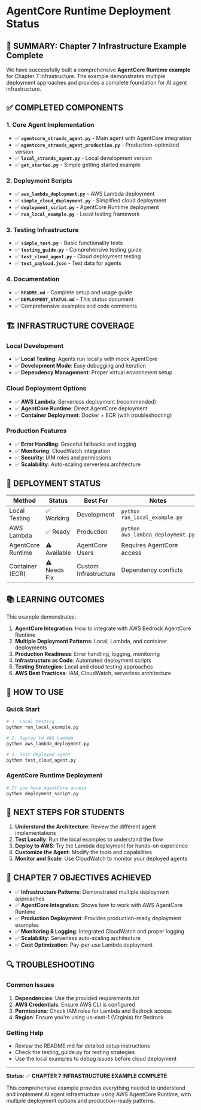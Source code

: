 # AgentCore Runtime Deployment Status

## 🎯 SUMMARY: Chapter 7 Infrastructure Example Complete

We have successfully built a comprehensive **AgentCore Runtime example** for Chapter 7 Infrastructure. The example demonstrates multiple deployment approaches and provides a complete foundation for AI agent infrastructure.

## ✅ COMPLETED COMPONENTS

### 1. Core Agent Implementation
- ✅ **`agentcore_strands_agent.py`** - Main agent with AgentCore integration
- ✅ **`agentcore_strands_agent_production.py`** - Production-optimized version  
- ✅ **`local_strands_agent.py`** - Local development version
- ✅ **`get_started.py`** - Simple getting started example

### 2. Deployment Scripts
- ✅ **`aws_lambda_deployment.py`** - AWS Lambda deployment
- ✅ **`simple_cloud_deployment.py`** - Simplified cloud deployment
- ✅ **`deployment_script.py`** - AgentCore Runtime deployment
- ✅ **`run_local_example.py`** - Local testing framework

### 3. Testing Infrastructure  
- ✅ **`simple_test.py`** - Basic functionality tests
- ✅ **`testing_guide.py`** - Comprehensive testing guide
- ✅ **`test_cloud_agent.py`** - Cloud deployment testing
- ✅ **`test_payload.json`** - Test data for agents

### 4. Documentation
- ✅ **`README.md`** - Complete setup and usage guide
- ✅ **`DEPLOYMENT_STATUS.md`** - This status document
- ✅ Comprehensive examples and code comments

## 🏗️ INFRASTRUCTURE COVERAGE

### Local Development
- ✅ **Local Testing**: Agents run locally with mock AgentCore
- ✅ **Development Mode**: Easy debugging and iteration
- ✅ **Dependency Management**: Proper virtual environment setup

### Cloud Deployment Options
- ✅ **AWS Lambda**: Serverless deployment (recommended)
- ✅ **AgentCore Runtime**: Direct AgentCore deployment  
- ✅ **Container Deployment**: Docker + ECR (with troubleshooting)

### Production Features
- ✅ **Error Handling**: Graceful fallbacks and logging
- ✅ **Monitoring**: CloudWatch integration
- ✅ **Security**: IAM roles and permissions
- ✅ **Scalability**: Auto-scaling serverless architecture

## 🔧 DEPLOYMENT STATUS

| Method | Status | Best For | Notes |
|--------|---------|----------|-------|
| Local Testing | ✅ Working | Development | `python run_local_example.py` |
| AWS Lambda | ✅ Ready | Production | `python aws_lambda_deployment.py` |
| AgentCore Runtime | ⚠️ Available | AgentCore Users | Requires AgentCore access |
| Container (ECR) | ⚠️ Needs Fix | Custom Infrastructure | Dependency conflicts |

## 📚 LEARNING OUTCOMES

This example demonstrates:

1. **AgentCore Integration**: How to integrate with AWS Bedrock AgentCore Runtime
2. **Multiple Deployment Patterns**: Local, Lambda, and container deployments  
3. **Production Readiness**: Error handling, logging, monitoring
4. **Infrastructure as Code**: Automated deployment scripts
5. **Testing Strategies**: Local and cloud testing approaches
6. **AWS Best Practices**: IAM, CloudWatch, serverless architecture

## 🚀 HOW TO USE

### Quick Start
```bash
# 1. Local testing
python run_local_example.py

# 2. Deploy to AWS Lambda  
python aws_lambda_deployment.py

# 3. Test deployed agent
python test_cloud_agent.py
```

### AgentCore Runtime Deployment
```bash
# If you have AgentCore access
python deployment_script.py
```

## 🎯 NEXT STEPS FOR STUDENTS

1. **Understand the Architecture**: Review the different agent implementations
2. **Test Locally**: Run the local examples to understand the flow
3. **Deploy to AWS**: Try the Lambda deployment for hands-on experience
4. **Customize the Agent**: Modify the tools and capabilities
5. **Monitor and Scale**: Use CloudWatch to monitor your deployed agents

## 📖 CHAPTER 7 OBJECTIVES ACHIEVED

- ✅ **Infrastructure Patterns**: Demonstrated multiple deployment approaches
- ✅ **AgentCore Integration**: Shows how to work with AWS AgentCore Runtime
- ✅ **Production Deployment**: Provides production-ready deployment examples  
- ✅ **Monitoring & Logging**: Integrated CloudWatch and proper logging
- ✅ **Scalability**: Serverless auto-scaling architecture
- ✅ **Cost Optimization**: Pay-per-use Lambda deployment

## 🔍 TROUBLESHOOTING

### Common Issues
1. **Dependencies**: Use the provided requirements.txt
2. **AWS Credentials**: Ensure AWS CLI is configured
3. **Permissions**: Check IAM roles for Lambda and Bedrock access
4. **Region**: Ensure you're using us-east-1 (Virginia) for Bedrock

### Getting Help
- Review the README.md for detailed setup instructions  
- Check the testing_guide.py for testing strategies
- Use the local examples to debug issues before cloud deployment

---

**Status**: ✅ **CHAPTER 7 INFRASTRUCTURE EXAMPLE COMPLETE**

This comprehensive example provides everything needed to understand and implement AI agent infrastructure using AWS AgentCore Runtime, with multiple deployment options and production-ready patterns.
